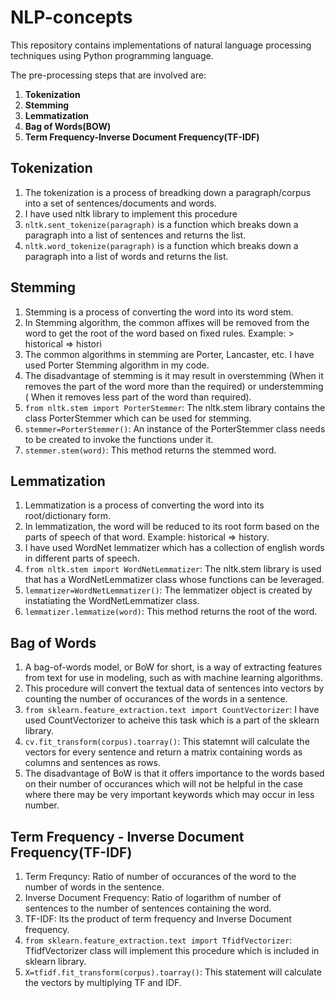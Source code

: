 # NLP-concepts
This repository contains implementations of natural language processing techniques using Python programming language.

The pre-processing steps that are involved are:
1. **Tokenization**
2. **Stemming**
3. **Lemmatization**
4. **Bag of Words(BOW)**
5. **Term Frequency-Inverse Document Frequency(TF-IDF)**

## Tokenization
1. The tokenization is a process of breadking down a paragraph/corpus into a set of sentences/documents and words. 
2. I have used nltk library to implement this procedure
3. `nltk.sent_tokenize(paragraph)` is a function which breaks down a paragraph into a list of sentences and returns the list.
4. `nltk.word_tokenize(paragraph)` is a function which breaks down a paragraph into a list of words and returns the list.

## Stemming
1. Stemming is a process of converting the word into its word stem.
2. In Stemming algorithm, the common affixes will be removed from the word to get the root of the word based on fixed rules. Example: > historical => histori
4. The common algorithms in stemming are Porter, Lancaster, etc. I have used Porter Stemming algorithm in my code.
5. The disadvantage of stemming is it may result in overstemming (When it removes the part of the word more than the required) or understemming ( When it removes less part of the word than required).
6. `from nltk.stem import PorterStemmer`: The nltk.stem library contains the class PorterStemmer which can be used for stemming.
7. `stemmer=PorterStemmer()`: An instance of the PorterStemmer class needs to be created to invoke the functions under it.
8. `stemmer.stem(word)`:  This method returns the stemmed word.

## Lemmatization
1. Lemmatization is a process of converting the word into its root/dictionary form.
2. In lemmatization, the word will be reduced to its root form based on the parts of speech of that word. Example: historical => history.
3. I have used WordNet lemmatizer which has a collection of english words in different parts of speech.
4. `from nltk.stem import WordNetLemmatizer`: The nltk.stem library is used that has a WordNetLemmatizer class whose functions can be leveraged.
5. `lemmatizer=WordNetLemmatizer()`: The lemmatizer object is created by instatiating the WordNetLemmatizer class.
6. `lemmatizer.lemmatize(word)`: This method returns the root of the word.

## Bag of Words
1. A bag-of-words model, or BoW for short, is a way of extracting features from text for use in modeling, such as with machine learning algorithms.
2. This procedure will convert the textual data of sentences into vectors by counting the number of occurances of the words in a sentence.
3. `from sklearn.feature_extraction.text import CountVectorizer`: I have used CountVectorizer to acheive this task which is a part of the sklearn library.
4. `cv.fit_transform(corpus).toarray()`: This statemnt will calculate the vectors for every sentence and return a matrix containing words as columns and sentences as rows.
5. The disadvantage of BoW is that it offers importance to the words based on their number of occurances which will not be helpful in the case where there may be very important keywords which may occur in less number. 

## Term Frequency - Inverse Document Frequency(TF-IDF)
1. Term Frequncy: Ratio of number of occurances of the word to the number of words in the sentence. 
2. Inverse Document Frequency: Ratio of logarithm of number of sentences to the number of sentences containing the word.
3. TF-IDF: Its the product of term frequency and Inverse Document frequency.
4. `from sklearn.feature_extraction.text import TfidfVectorizer`: TfidfVectorizer class will implement this procedure which is included in sklearn library.
5. `X=tfidf.fit_transform(corpus).toarray()`: This statement will calculate the vectors by multiplying TF and IDF.

